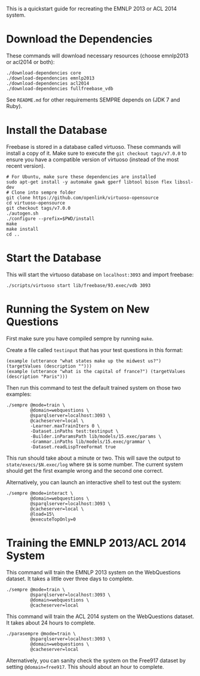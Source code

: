 This is a quickstart guide for recreating the EMNLP 2013 or ACL 2014 system.

# Download the Dependencies

These commands will download necessary resources (choose emnlp2013 or acl2014 or both):

    ./download-dependencies core
    ./download-dependencies emnlp2013
    ./download-dependencies acl2014
    ./download-dependencies fullfreebase_vdb

See `README.md` for other requirements SEMPRE depends on
(JDK 7 and Ruby).

# Install the Database

Freebase is stored in a database called virtuoso. These commands will
install a copy of it. Make sure to execute the `git checkout tags/v7.0.0`
to ensure you have a compatible version of virtuoso (instead of the most
recent version).

    # For Ubuntu, make sure these dependencies are installed
    sudo apt-get install -y automake gawk gperf libtool bison flex libssl-dev
    # Clone into sempre folder
    git clone https://github.com/openlink/virtuoso-opensource
    cd virtuoso-opensource
    git checkout tags/v7.0.0
    ./autogen.sh
    ./configure --prefix=$PWD/install
    make
    make install
    cd ..

# Start the Database

This will start the virtuoso database on `localhost:3093` and import freebase:

    ./scripts/virtuoso start lib/freebase/93.exec/vdb 3093

# Running the System on New Questions

First make sure you have compiled sempre by running `make`.

Create a file called `testinput` that has your test questions in this format:

    (example (utterance "what states make up the midwest us?") (targetValues (description "")))
    (example (utterance "what is the capital of france?") (targetValues (description "Paris")))

Then run this command to test the default trained system on those two examples:

    ./sempre @mode=train \
             @domain=webquestions \
             @sparqlserver=localhost:3093 \
             @cacheserver=local \
             -Learner.maxTrainIters 0 \
             -Dataset.inPaths test:testinput \
             -Builder.inParamsPath lib/models/15.exec/params \
             -Grammar.inPaths lib/models/15.exec/grammar \
             -Dataset.readLispTreeFormat true

This run should take about a minute or two.  This will save the output to
`state/execs/$N.exec/log` where `$N` is some number.  The current system should
get the first example wrong and the second one correct.

Alternatively, you can launch an interactive shell to test out the system:

    ./sempre @mode=interact \
             @domain=webquestions \
             @sparqlserver=localhost:3093 \
             @cacheserver=local \
             @load=15\
             @executeTopOnly=0

# Training the EMNLP 2013/ACL 2014 System

This command will train the EMNLP 2013 system on the WebQuestions dataset. It takes
a little over three days to complete.

    ./sempre @mode=train \
             @sparqlserver=localhost:3093 \
             @domain=webquestions \
             @cacheserver=local
             
This command will train the ACL 2014 system on the WebQuestions dataset. It takes
about 24 hours to complete.

    ./parasempre @mode=train \
             @sparqlserver=localhost:3093 \
             @domain=webquestions \
             @cacheserver=local

Alternatively, you can sanity check the system on the Free917 dataset by
setting `@domain=free917`. This should about an hour to complete.
